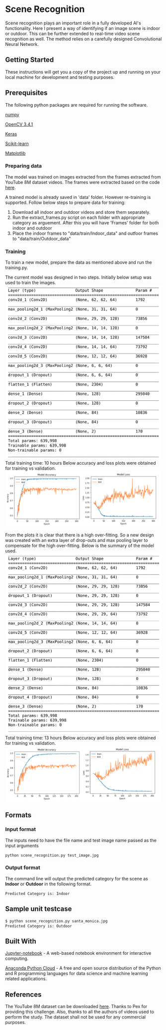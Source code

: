 # Scene Recognition

Scene recognition plays an important role in a fully developed AI's functionality. Here I present a way of identifying if an image scene is indoor or outdoor. This can be further extended to real-time video scene recognition as well. The method relies on a carefully designed Convolutional Neural Network.

## Getting Started
These instructions will get you a copy of the project up and running on your local machine for development and testing purposes.

## Prerequisites
The following python packages are required for running the software.

[numpy](http://www.numpy.org/)

[OpenCV 3.4.1](https://github.com/opencv/opencv)

[Keras](https://keras.io/)

[Scikit-learn](http://scikit-learn.org/stable/documentation.html)

[Matplotlib](https://matplotlib.org/contents.html)

### Preparing data
The model was trained on images extracted from the frames extracted from YouTube 8M dataset videos. The frames were extracted based on the code [here](https://github.com/gsssrao/youtube-8m-videos-frames). 

A trained model is already saved in 'data' folder. However re-training is supported. Follow below steps to prepare data for training:
1. Download all indoor and outdoor videos and store them separately.
2. Run the extract_frames.py script on each folder with appropriate category as arguement. After this you will have 'Frames' folder for both indoor and outdoor
3. Place the indoor frames to "data/train/Indoor_data" and outfoor frames to "data/train/Outdoor_data"


### Training
To train a new model, prepare the data as mentioned above and run the training.py.

The current model was designed in two steps. Initially below setup was used to train the images.
![alt text](https://raw.githubusercontent.com/shreyagu/Scene_Recognition/master/data/initial_nw.png)
Total training time: 10 hours
Below accuracy and loss plots were obtained for training vs validation.
![alt text](https://raw.githubusercontent.com/shreyagu/Scene_Recognition/master/data/initial_nw_plot.png)

From the plots it is clear that there is a high over-fitting. So a new design was created with an extra layer of drop-outs and max pooling layer to compensate for the high over-fitting. Below is the summary of the model used.
![alt text](https://raw.githubusercontent.com/shreyagu/Scene_Recognition/master/data/final_nw.png)
Total training time: 13 hours
Below accuracy and loss plots were obtained for training vs validation.
![alt text](https://raw.githubusercontent.com/shreyagu/Scene_Recognition/master/data/final_nw_plot.png)


## Formats

### Input format
The inputs need to have the file name and test image name passed as the input arguments

```
python scene_recognition.py test_image.jpg
```

### Output format
The command line will output the predicted category for the scene as **Indoor** or **Outdoor** in the following format.
```
Predicted Category is: Indoor
```

## Sample unit testcase
```
$ python scene_recognition.py santa_monica.jpg
Predicted Category is: Outdoor
```

## Built With
[Jupyter-notebook](http://jupyter.org/) - A web-based notebook environment for interactive computing.

[Anaconda Python Cloud](https://anaconda.org/anaconda/python) - A free and open source distribution of the Python and R programming languages for data science and machine learning related applications.

## References
The YouTube 8M dataset can be downloaded [here](https://research.google.com/youtube8m/download.html). 
Thanks to Pex for providing this challenge.
Also, thanks to all the authors of videos used to perform the study. The dataset shall not be used for any commercial purposes.
